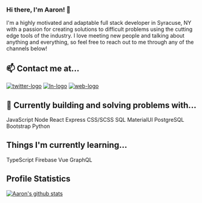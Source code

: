### Hi there, I'm Aaron! 👋

I'm a highly motivated and adaptable full stack developer in Syracuse, NY with a passion for creating solutions to difficult problems using the cutting edge tools of the industry. I love meeting new people and talking about anything and everything, so feel free to reach out to me through any of the channels below!

## 📫 Contact me at...

<a target="_" href="https://twitter.com/UpstateCoder91"><img src="../images/twitter.svg" alt="twitter-logo"/></a> <a target="_" href="https://www.linkedin.com/in/aarongillies/"><img src="../images/linkedIn.svg"  alt="ln-logo"/></a> <a target="_" href="https://www.aarongillies.dev"><img src="../images/web.svg" alt="web-logo"/></a>

## 🔭 Currently building and solving problems with...

JavaScript Node
React Express
CSS/SCSS SQL
MaterialUI PostgreSQL
Bootstrap Python

## Things I'm currently learning...

TypeScript Firebase
Vue GraphQL

## Profile Statistics

[![Aaron's github stats](https://github-readme-stats.vercel.app/api?username=Hail91)](https://github.com/anuraghazra/github-readme-stats)
